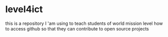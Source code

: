 # level4ict
this is a repository I 'am using to teach students of world mission level how to access github so that they can contribute to open source projects

